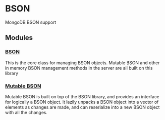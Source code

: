 # BSON

MongoDB BSON support

## Modules

### [BSON](bson)
This is the core class for managing BSON objects.  Mutable BSON and other in memory BSON management methods in the server are all built on this library

### [Mutable BSON](mutable\_bson)
Mutable BSON is built on top of the BSON library, and provides an interface for logically a BSON object.  It lazily unpacks a BSON object into a vector of elements as changes are made, and can reserialize into a new BSON object with all the changes.

